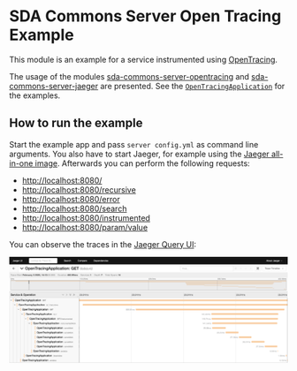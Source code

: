 # SDA Commons Server Open Tracing Example

This module is an example for a service instrumented using [OpenTracing](https://opentracing.io/).

The usage of the modules [sda-commons-server-opentracing](../sda-commons-server-opentracing/README.md) and [sda-commons-server-jaeger](../sda-commons-server-jaeger/README.md) are presented. 
See the [`OpenTracingApplication`](./src/main/java/org/sdase/commons/server/opentracing/example/OpenTracingApplication.java) for the examples.

## How to run the example

Start the example app and pass `server config.yml` as command line arguments.
You also have to start Jaeger, for example using the [Jaeger all-in-one image](https://hub.docker.com/r/jaegertracing/all-in-one).
Afterwards you can perform the following requests:

- [http://localhost:8080/](http://localhost:8080/)
- [http://localhost:8080/recursive](http://localhost:8080/recursive)
- [http://localhost:8080/error](http://localhost:8080/error)
- [http://localhost:8080/search](http://localhost:8080/search)
- [http://localhost:8080/instrumented](http://localhost:8080/instrumented)
- [http://localhost:8080/param/value](http://localhost:8080/param/value)

You can observe the traces in the [Jaeger Query UI](http://localhost:16686/):

![Jaeger Query UI](jaeger-query-ui.png)
